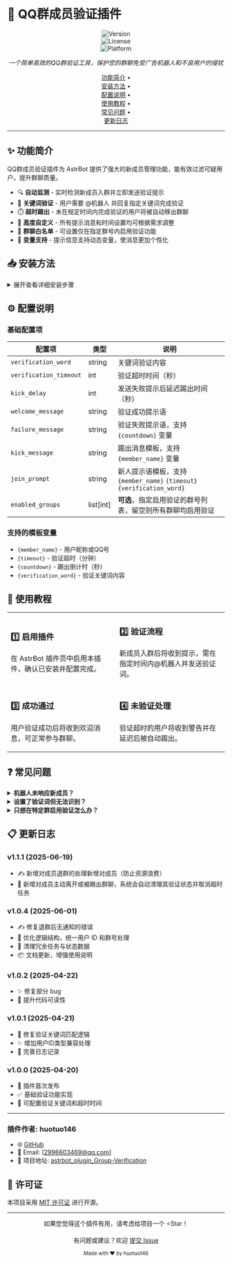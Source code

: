 # 🤖 QQ群成员验证插件

<div align="center">

![Version](https://img.shields.io/badge/version-1.0.4-blue.svg)  
![License](https://img.shields.io/badge/license-MIT-green.svg)  
![Platform](https://img.shields.io/badge/platform-AstrBot-purple.svg)

*一个简单高效的QQ群验证工具，保护您的群聊免受广告机器人和不良用户的侵扰*

[功能简介](#✨-功能简介) •  
[安装方法](#📥-安装方法) •  
[配置说明](#⚙️-配置说明) •  
[使用教程](#📝-使用教程) •  
[常见问题](#❓-常见问题) •  
[更新日志](#📋-更新日志)

</div>

---

## ✨ 功能简介

QQ群成员验证插件为 AstrBot 提供了强大的新成员管理功能，能有效过滤可疑用户，提升群聊质量。

- 🔍 **自动监测** - 实时检测新成员入群并立即发送验证提示  
- 🔑 **关键词验证** - 用户需要 @机器人 并回复指定关键词完成验证  
- ⏱️ **超时踢出** - 未在规定时间内完成验证的用户将被自动移出群聊  
- 🎨 **高度自定义** - 所有提示消息和时间设置均可根据需求调整  
- 📌 **群聊白名单** - 可设置仅在指定群号内启用验证功能  
- 🔄 **变量支持** - 提示信息支持动态变量，使消息更加个性化  

## 📥 安装方法

<details>
<summary>展开查看详细安装步骤</summary>

1. 进入 AstrBot 的插件管理界面  
2. 搜索 `astrbot_plugin_Group-Verification` 进行安装  
3. 配置插件选项（关键词、超时等）  
4. 保存并重启机器人或手动解压 release 包放入插件目录  
5. 配置 `_conf_schema.json` 以启用特定功能，如群聊限制  

</details>

## ⚙️ 配置说明

### 基础配置项

| 配置项 | 类型 | 说明 |
|--------|------|------|
| `verification_word` | string | 关键词验证内容 |
| `verification_timeout` | int | 验证超时时间（秒） |
| `kick_delay` | int | 发送失败提示后延迟踢出时间（秒） |
| `welcome_message` | string | 验证成功提示语 |
| `failure_message` | string | 验证失败提示语，支持 `{countdown}` 变量 |
| `kick_message` | string | 踢出消息模板，支持 `{member_name}` 变量 |
| `join_prompt` | string | 新人提示语模板，支持 `{member_name}` `{timeout}` `{verification_word}` |
| `enabled_groups` | list[int] | **可选**，指定启用验证的群号列表，留空则所有群聊均启用验证 |

### 支持的模板变量

- `{member_name}` - 用户昵称或QQ号  
- `{timeout}` - 验证超时（分钟）  
- `{countdown}` - 踢出倒计时（秒）  
- `{verification_word}` - 验证关键词内容  

## 📝 使用教程

<table>
  <tr>
    <td width="50%">
      <h3>1️⃣ 启用插件</h3>
      <p>在 AstrBot 插件页中启用本插件，确认已安装并配置完成。</p>
    </td>
    <td width="50%">
      <h3>2️⃣ 验证流程</h3>
      <p>新成员入群后将收到提示，需在指定时间内@机器人并发送验证词。</p>
    </td>
  </tr>
  <tr>
    <td width="50%">
      <h3>3️⃣ 成功通过</h3>
      <p>用户验证成功后将收到欢迎消息，可正常参与群聊。</p>
    </td>
    <td width="50%">
      <h3>4️⃣ 未验证处理</h3>
      <p>验证超时的用户将收到警告并在延迟后被自动踢出。</p>
    </td>
  </tr>
</table>

## ❓ 常见问题

<details>
<summary><b>机器人未响应新成员？</b></summary>
<p>请确认机器人是否为管理员，并检查 AstrBot 的事件通知权限设置。</p>
</details>

<details>
<summary><b>设置了验证词但无法识别？</b></summary>
<p>请确保用户消息中包含验证词，并正确 @ 机器人。</p>
</details>

<details>
<summary><b>只想在特定群启用验证怎么办？</b></summary>
<p>请在配置中添加 `enabled_groups` 项，例如 `[123456789, 987654321]`。</p>
</details>

## 📋 更新日志

### v1.1.1 (2025-06-19)
-  ✍️ 新增对成员退群的处理新增对成员（防止资源浪费）
- 🔧 新增对成员主动离开或被踢出群聊，系统会自动清理其验证状态并取消超时任务


### v1.0.4 (2025-06-01)
-  ✍️ 修复退群后无通知的错误
- 🔧 优化逻辑结构，统一用户 ID 和群号处理
- 🧹 清理冗余任务与状态数据
- 📦 文档更新，增强使用说明

### v1.0.2 (2025-04-22)
- ✨ 修复部分 bug  
- 📝 提升代码可读性  

### v1.0.1 (2025-04-21)
- 🐛 修复验证关键词匹配逻辑  
- ✨ 增加用户ID类型兼容处理  
- 📝 完善日志记录  

### v1.0.0 (2025-04-20)
- 🚀 插件首次发布  
- ✅ 基础验证功能实现  
- 🔧 可配置验证关键词和超时时间  

---

### 插件作者: huotuo146

- 🌐 [GitHub](https://github.com/huntuo146)  
- 📧 Email: [2996603469@qq.com]  
- 🔗 项目地址: [astrbot_plugin_Group-Verification](https://github.com/huntuo146/astrbot_plugin_Group-Verification)

## 📜 许可证

本项目采用 [MIT 许可证](LICENSE) 进行开源。

---

<div align="center">
<p>如果您觉得这个插件有用，请考虑给项目一个 ⭐Star！</p>
<p>有问题或建议？欢迎 <a href="https://github.com/huntuo146/astrbot_plugin_Group-Verification/issues/new">提交 Issue</a></p>
<sub>Made with ❤️ by huotuo146</sub>
</div>

